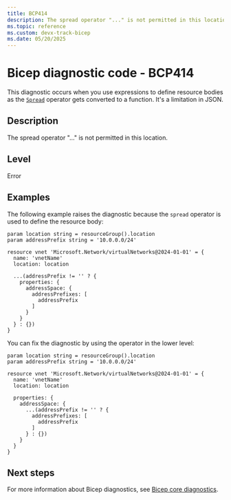 ```yaml
---
title: BCP414
description: The spread operator "..." is not permitted in this location.
ms.topic: reference
ms.custom: devx-track-bicep
ms.date: 05/20/2025
---
```


# Bicep diagnostic code - BCP414

This diagnostic occurs when you use expressions to define resource bodies as the [`Spread`](../operator-spread.md) operator gets converted to a function. It's a limitation in JSON.

## Description

The spread operator "..." is not permitted in this location.

## Level

Error

## Examples

The following example raises the diagnostic because the `spread` operator is used to define the resource body:

```bicep
param location string = resourceGroup().location
param addressPrefix string = '10.0.0.0/24'
 
resource vnet 'Microsoft.Network/virtualNetworks@2024-01-01' = {
  name: 'vnetName'
  location: location
 
  ...(addressPrefix != '' ? {
    properties: {
      addressSpace: {
        addressPrefixes: [
          addressPrefix
        ]
      }
    }
  } : {})
}
```

You can fix the diagnostic by using the operator in the lower level:

```bicep
param location string = resourceGroup().location
param addressPrefix string = '10.0.0.0/24'
 
resource vnet 'Microsoft.Network/virtualNetworks@2024-01-01' = {
  name: 'vnetName'
  location: location
 
  properties: {
    addressSpace: {
      ...(addressPrefix != '' ? {
        addressPrefixes: [
          addressPrefix
        ]        
      } : {})
    }
  }
}
```

## Next steps

For more information about Bicep diagnostics, see [Bicep core diagnostics](../bicep-core-diagnostics.md).
